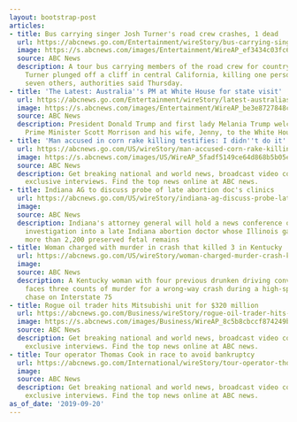```yaml
---
layout: bootstrap-post
articles:
- title: Bus carrying singer Josh Turner's road crew crashes, 1 dead
  url: https://abcnews.go.com/Entertainment/wireStory/bus-carrying-singer-josh-turners-road-crew-crashes-65744701
  image: https://s.abcnews.com/images/Entertainment/WireAP_ef3434c03fc64173b71e405cdecb4342_16x9_992.jpg
  source: ABC News
  description: A tour bus carrying members of the road crew for country singer Josh
    Turner plunged off a cliff in central California, killing one person and injuring
    seven others, authorities said Thursday.
- title: 'The Latest: Australia''s PM at White House for state visit'
  url: https://abcnews.go.com/Entertainment/wireStory/latest-australias-pm-white-house-state-visit-65744700
  image: https://s.abcnews.com/images/Entertainment/WireAP_be3e8727848c402e837cd352519e20d5_16x9_992.jpg
  source: ABC News
  description: President Donald Trump and first lady Melania Trump welcomed Australian
    Prime Minister Scott Morrison and his wife, Jenny, to the White House
- title: 'Man accused in corn rake killing testifies: I didn''t do it'
  url: https://abcnews.go.com/US/wireStory/man-accused-corn-rake-killing-testifies-65744576
  image: https://s.abcnews.com/images/US/WireAP_5fadf5149ce64d868b5b05ea4b0834e0_16x9_992.jpg
  source: ABC News
  description: Get breaking national and world news, broadcast video coverage, and
    exclusive interviews. Find the top news online at ABC news.
- title: Indiana AG to discuss probe of late abortion doc's clinics
  url: https://abcnews.go.com/US/wireStory/indiana-ag-discuss-probe-late-abortion-docs-clinics-65744466
  image: 
  source: ABC News
  description: Indiana's attorney general will hold a news conference on his office's
    investigation into a late Indiana abortion doctor whose Illinois garage contained
    more than 2,200 preserved fetal remains
- title: Woman charged with murder in crash that killed 3 in Kentucky
  url: https://abcnews.go.com/US/wireStory/woman-charged-murder-crash-killed-kentucky-65743915
  image: 
  source: ABC News
  description: A Kentucky woman with four previous drunken driving convictions now
    faces three counts of murder for a wrong-way crash during a high-speed police
    chase on Interstate 75
- title: Rogue oil trader hits Mitsubishi unit for $320 million
  url: https://abcnews.go.com/Business/wireStory/rogue-oil-trader-hits-mitsubishi-unit-320-million-65743897
  image: https://s.abcnews.com/images/Business/WireAP_8c5b8cbccf874249b685dd8f3174aabd_16x9_992.jpg
  source: ABC News
  description: Get breaking national and world news, broadcast video coverage, and
    exclusive interviews. Find the top news online at ABC news.
- title: Tour operator Thomas Cook in race to avoid bankruptcy
  url: https://abcnews.go.com/International/wireStory/tour-operator-thomas-cook-race-avoid-bankruptcy-65743861
  image: 
  source: ABC News
  description: Get breaking national and world news, broadcast video coverage, and
    exclusive interviews. Find the top news online at ABC news.
as_of_date: '2019-09-20'
---
```


